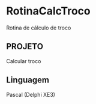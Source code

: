 # RotinaCalcTroco
Rotina de cálculo de troco

## PROJETO
Calcular troco

## Linguagem
Pascal (Delphi XE3)

